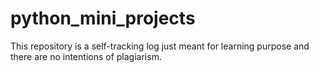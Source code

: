 # python_mini_projects
This repository is a self-tracking log just meant for learning purpose and there are no intentions of plagiarism.
